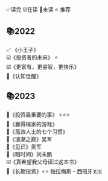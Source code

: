 

✅读完  ☑️在读  🔲未读  ⭐ 推荐

## 📚2022

✅ 《小王子》  
☑️《投资者的未来》  ⭐    
☑️《更富有，更睿智，更快乐》   
🔲《认知觉醒》  

## 📚2023

🔲《投资最重要的事》  ⭐⭐⭐  
🔲《赢得输家的游戏》  
🔲《高效人士的七个习惯》  
🔲《浪潮之巅》吴军  
🔲《见识》吴军  
🔲《暗时间》刘未鹏  
☑️《真希望我父母读过这本书》  
🔲《长期投资》⭐⭐  帕拉梅斯 - 西班牙🇪🇸   


